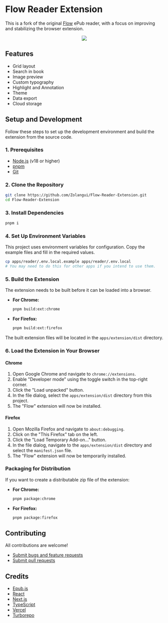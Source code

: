 # Flow Reader Extension

This is a fork of the original [Flow](https://github.com/pacexy/flow) ePub reader, with a focus on improving and stabilizing the browser extension.

<p align="center"><img src="apps/website/public/screenshots/en-US.webp"/>
</p>

## Features

- Grid layout
- Search in book
- Image preview
- Custom typography
- Highlight and Annotation
- Theme
- Data export
- Cloud storage

## Setup and Development

Follow these steps to set up the development environment and build the extension from the source code.

### 1. Prerequisites

- [Node.js](https://nodejs.org) (v18 or higher)
- [pnpm](https://pnpm.io/installation)
- [Git](https://git-scm.com/downloads)

### 2. Clone the Repository

```bash
git clone https://github.com/Zolangui/Flow-Reader-Extension.git
cd Flow-Reader-Extension
```

### 3. Install Dependencies

```bash
pnpm i
```

### 4. Set Up Environment Variables

This project uses environment variables for configuration. Copy the example files and fill in the required values.

```bash
cp apps/reader/.env.local.example apps/reader/.env.local
# You may need to do this for other apps if you intend to use them.
```

### 5. Build the Extension

The extension needs to be built before it can be loaded into a browser.

-   **For Chrome:**
    ```bash
    pnpm build:ext:chrome
    ```
-   **For Firefox:**
    ```bash
    pnpm build:ext:firefox
    ```

The built extension files will be located in the `apps/extension/dist` directory.

### 6. Load the Extension in Your Browser

#### Chrome

1.  Open Google Chrome and navigate to `chrome://extensions`.
2.  Enable "Developer mode" using the toggle switch in the top-right corner.
3.  Click the "Load unpacked" button.
4.  In the file dialog, select the `apps/extension/dist` directory from this project.
5.  The "Flow" extension will now be installed.

#### Firefox

1.  Open Mozilla Firefox and navigate to `about:debugging`.
2.  Click on the "This Firefox" tab on the left.
3.  Click the "Load Temporary Add-on..." button.
4.  In the file dialog, navigate to the `apps/extension/dist` directory and select the `manifest.json` file.
5.  The "Flow" extension will now be temporarily installed.

### Packaging for Distribution

If you want to create a distributable zip file of the extension:

-   **For Chrome:**
    ```bash
    pnpm package:chrome
    ```
-   **For Firefox:**
    ```bash
    pnpm package:firefox
    ```

## Contributing

All contributions are welcome!

- [Submit bugs and feature requests](https://github.com/Zolangui/Flow-Reader-Extension/issues/new)
- [Submit pull requests](https://github.com/Zolangui/Flow-Reader-Extension/pulls)

## Credits

- [Epub.js](https://github.com/futurepress/epub.js/)
- [React](https://github.com/facebook/react)
- [Next.js](https://nextjs.org/)
- [TypeScript](https://www.typescriptlang.org)
- [Vercel](https://vercel.com)
- [Turborepo](https://turbo.build/repo)
